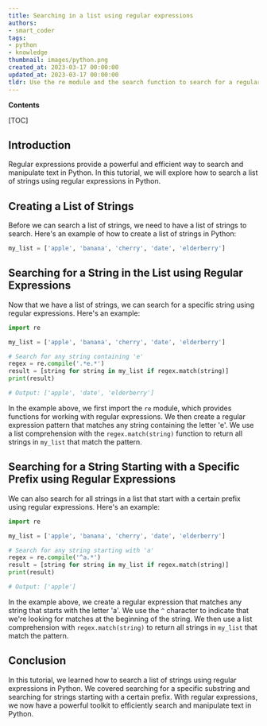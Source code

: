 ```yaml
---
title: Searching in a list using regular expressions
authors:
- smart_coder
tags:
- python
- knowledge
thumbnail: images/python.png
created_at: 2023-03-17 00:00:00
updated_at: 2023-03-17 00:00:00
tldr: Use the re module and the search function to search for a regular expression pattern in a list in Python.
---
```


**Contents**

[TOC]

## Introduction
Regular expressions provide a powerful and efficient way to search and manipulate text in Python. In this tutorial, we will explore how to search a list of strings using regular expressions in Python.

## Creating a List of Strings
Before we can search a list of strings, we need to have a list of strings to search. Here's an example of how to create a list of strings in Python:

``` python
my_list = ['apple', 'banana', 'cherry', 'date', 'elderberry']
```

## Searching for a String in the List using Regular Expressions
Now that we have a list of strings, we can search for a specific string using regular expressions. Here's an example:

``` python
import re

my_list = ['apple', 'banana', 'cherry', 'date', 'elderberry']

# Search for any string containing 'e'
regex = re.compile('.*e.*')
result = [string for string in my_list if regex.match(string)]
print(result)

# Output: ['apple', 'date', 'elderberry']
```

In the example above, we first import the `re` module, which provides functions for working with regular expressions. We then create a regular expression pattern that matches any string containing the letter 'e'. We use a list comprehension with the `regex.match(string)` function to return all strings in `my_list` that match the pattern.

## Searching for a String Starting with a Specific Prefix using Regular Expressions
We can also search for all strings in a list that start with a certain prefix using regular expressions. Here's an example:

``` python
import re

my_list = ['apple', 'banana', 'cherry', 'date', 'elderberry']

# Search for any string starting with 'a'
regex = re.compile('^a.*')
result = [string for string in my_list if regex.match(string)]
print(result)

# Output: ['apple']
```

In the example above, we create a regular expression that matches any string that starts with the letter 'a'. We use the `^` character to indicate that we're looking for matches at the beginning of the string. We then use a list comprehension with `regex.match(string)` to return all strings in `my_list` that match the pattern.

## Conclusion
In this tutorial, we learned how to search a list of strings using regular expressions in Python. We covered searching for a specific substring and searching for strings starting with a certain prefix. With regular expressions, we now have a powerful toolkit to efficiently search and manipulate text in Python.
